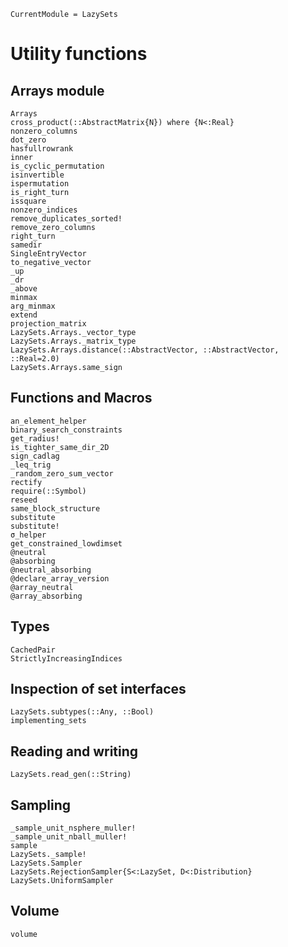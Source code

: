 ```@meta
CurrentModule = LazySets
```

# Utility functions

## Arrays module

```@docs
Arrays
cross_product(::AbstractMatrix{N}) where {N<:Real}
nonzero_columns
dot_zero
hasfullrowrank
inner
is_cyclic_permutation
isinvertible
ispermutation
is_right_turn
issquare
nonzero_indices
remove_duplicates_sorted!
remove_zero_columns
right_turn
samedir
SingleEntryVector
to_negative_vector
_up
_dr
_above
minmax
arg_minmax
extend
projection_matrix
LazySets.Arrays._vector_type
LazySets.Arrays._matrix_type
LazySets.Arrays.distance(::AbstractVector, ::AbstractVector, ::Real=2.0)
LazySets.Arrays.same_sign
```

## Functions and Macros

```@docs
an_element_helper
binary_search_constraints
get_radius!
is_tighter_same_dir_2D
sign_cadlag
_leq_trig
_random_zero_sum_vector
rectify
require(::Symbol)
reseed
same_block_structure
substitute
substitute!
σ_helper
get_constrained_lowdimset
@neutral
@absorbing
@neutral_absorbing
@declare_array_version
@array_neutral
@array_absorbing
```

## Types

```@docs
CachedPair
StrictlyIncreasingIndices
```

## Inspection of set interfaces

```@docs
LazySets.subtypes(::Any, ::Bool)
implementing_sets
```

## Reading and writing

```@docs
LazySets.read_gen(::String)
```

## Sampling

```@docs
_sample_unit_nsphere_muller!
_sample_unit_nball_muller!
sample
LazySets._sample!
LazySets.Sampler
LazySets.RejectionSampler{S<:LazySet, D<:Distribution}
LazySets.UniformSampler
```

## Volume

```@docs
volume
```
